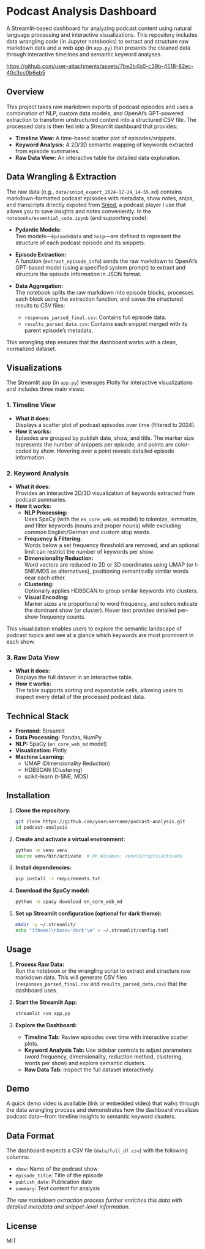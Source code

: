 # Podcast Analysis Dashboard

A Streamlit-based dashboard for analyzing podcast content using natural language processing and interactive visualizations. This repository includes data wrangling code (in Jupyter notebooks) to extract and structure raw markdown data and a web app (in `app.py`) that presents the cleaned data through interactive timelines and semantic keyword analyses.



https://github.com/user-attachments/assets/7be2b4b0-c39b-4518-82ec-40c3cc0b6eb5



## Overview

This project takes raw markdown exports of podcast episodes and uses a combination of NLP, custom data models, and OpenAI’s GPT-powered extraction to transform unstructured content into a structured CSV file. The processed data is then fed into a Streamlit dashboard that provides:
- **Timeline View:** A time-based scatter plot of episodes/snippets.
- **Keyword Analysis:** A 2D/3D semantic mapping of keywords extracted from episode summaries.
- **Raw Data View:** An interactive table for detailed data exploration.

## Data Wrangling & Extraction

The raw data (e.g., `data/snipd_export_2024-12-24_14-55.md`) contains markdown-formatted podcast episodes with metadata, show notes, snips, and transcripts directly expoted from [Snipd](https://www.snipd.com/), a podcast player I use that allows you to save insights and notes conveniently. In the `notebooks/essential_code.ipynb` (and supporting code):

- **Pydantic Models:**  
  Two models—`EpisodeData` and `Snip`—are defined to represent the structure of each podcast episode and its snippets.
  
- **Episode Extraction:**  
  A function (`extract_episode_info`) sends the raw markdown to OpenAI’s GPT-based model (using a specified system prompt) to extract and structure the episode information in JSON format.
  
- **Data Aggregation:**  
  The notebook splits the raw markdown into episode blocks, processes each block using the extraction function, and saves the structured results to CSV files:
  - `responses_parsed_final.csv`: Contains full episode data.
  - `results_parsed_data.csv`: Contains each snippet merged with its parent episode’s metadata.
  
This wrangling step ensures that the dashboard works with a clean, normalized dataset.

## Visualizations

The Streamlit app (in `app.py`) leverages Plotly for interactive visualizations and includes three main views:

### 1. Timeline View
- **What it does:**  
  Displays a scatter plot of podcast episodes over time (filtered to 2024).  
- **How it works:**  
  Episodes are grouped by publish date, show, and title. The marker size represents the number of snippets per episode, and points are color-coded by show. Hovering over a point reveals detailed episode information.

### 2. Keyword Analysis
- **What it does:**  
  Provides an interactive 2D/3D visualization of keywords extracted from podcast summaries.
- **How it works:**  
  - **NLP Processing:**  
    Uses SpaCy (with the `en_core_web_md` model) to tokenize, lemmatize, and filter keywords (nouns and proper nouns) while excluding common English/German and custom stop words.
  - **Frequency & Filtering:**  
    Words below a set frequency threshold are removed, and an optional limit can restrict the number of keywords per show.
  - **Dimensionality Reduction:**  
    Word vectors are reduced to 2D or 3D coordinates using UMAP (or t-SNE/MDS as alternatives), positioning semantically similar words near each other.
  - **Clustering:**  
    Optionally applies HDBSCAN to group similar keywords into clusters.
  - **Visual Encoding:**  
    Marker sizes are proportional to word frequency, and colors indicate the dominant show (or cluster). Hover text provides detailed per-show frequency counts.
  
This visualization enables users to explore the semantic landscape of podcast topics and see at a glance which keywords are most prominent in each show.

### 3. Raw Data View
- **What it does:**  
  Displays the full dataset in an interactive table.
- **How it works:**  
  The table supports sorting and expandable cells, allowing users to inspect every detail of the processed podcast data.

## Technical Stack

- **Frontend:** Streamlit  
- **Data Processing:** Pandas, NumPy  
- **NLP:** SpaCy (`en_core_web_md` model)  
- **Visualization:** Plotly  
- **Machine Learning:**  
  - UMAP (Dimensionality Reduction)  
  - HDBSCAN (Clustering)  
  - scikit-learn (t-SNE, MDS)

## Installation

1. **Clone the repository:**
   ```bash
   git clone https://github.com/yourusername/podcast-analysis.git
   cd podcast-analysis
   ```

2. **Create and activate a virtual environment:**
   ```bash
   python -m venv venv
   source venv/bin/activate  # On Windows: venv\Scripts\activate
   ```

3. **Install dependencies:**
   ```bash
   pip install -r requirements.txt
   ```

4. **Download the SpaCy model:**
   ```bash
   python -m spacy download en_core_web_md
   ```

5. **Set up Streamlit configuration (optional for dark theme):**
   ```bash
   mkdir -p ~/.streamlit/
   echo "[theme]\nbase='dark'\n" > ~/.streamlit/config.toml
   ```

## Usage

1. **Process Raw Data:**  
   Run the notebook or the wrangling script to extract and structure raw markdown data. This will generate CSV files (`responses_parsed_final.csv` and `results_parsed_data.csv`) that the dashboard uses.

2. **Start the Streamlit App:**
   ```bash
   streamlit run app.py
   ```

3. **Explore the Dashboard:**  
   - **Timeline Tab:** Review episodes over time with interactive scatter plots.
   - **Keyword Analysis Tab:** Use sidebar controls to adjust parameters (word frequency, dimensionality, reduction method, clustering, words per show) and explore semantic clusters.
   - **Raw Data Tab:** Inspect the full dataset interactively.

## Demo

A quick demo video is available (link or embedded video) that walks through the data wrangling process and demonstrates how the dashboard visualizes podcast data—from timeline insights to semantic keyword clusters.

## Data Format

The dashboard expects a CSV file (`data/full_df.csv`) with the following columns:
- `show`: Name of the podcast show
- `episode_title`: Title of the episode
- `publish_date`: Publication date
- `summary`: Text content for analysis

*The raw markdown extraction process further enriches this data with detailed metadata and snippet-level information.*

## License

MIT
